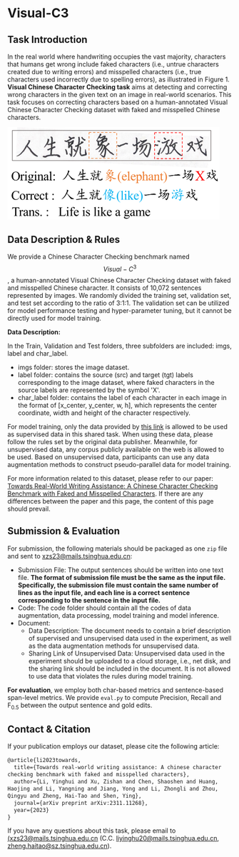 # Visual-C3



## Task Introduction

In the real world where handwriting occupies the vast majority, characters that humans get wrong include faked characters (i.e., untrue characters created due to writing errors) and misspelled characters (i.e., true characters used incorrectly due to spelling errors), as illustrated in Figure 1. **Visual Chinese Character Checking task** aims at detecting and correcting wrong characters in the given text on an image in real-world scenarios. This task focuses on correcting characters based on a human-annotated Visual Chinese Character Checking dataset with faked and misspelled Chinese characters.

<img src="figure1.png" alt="image-20240412170108514" style="zoom:50%;" />



## Data Description & Rules

We provide a Chinese Character Checking benchmark named $$Visual-C^{3}$$, a human-annotated Visual Chinese Character Checking dataset with faked and misspelled Chinese character. It consists of 10,072 sentences represented by images. We randomly divided the training set, validation set, and test set according to the ratio of 3:1:1. The validation set can be utilized for model performance testing and hyper-parameter tuning, but it cannot be directly used for model training. 

**Data Description:**

In the Train, Validation and Test folders, three subfolders are included: imgs, label and char_label.

- imgs folder: stores the image dataset.
- label folder: contains the source (src) and target (tgt) labels corresponding to the image dataset, where faked characters in the source labels are represented by the symbol 'X'.
- char_label folder: contains the label of each character in each image in the format of [x_center, y_center, w, h], which represents the center coordinate, width and height of the character respectively.

For model training, only the data provided by [this link](https://cloud.tsinghua.edu.cn/d/2dcf9a4315614a02ad77/) is allowed to be used as supervised data in this shared task. When using these data, please follow the rules set by the original data publisher. Meanwhile, for unsupervised data, any corpus publicly available on the web is allowed to be used. Based on unsupervised data, participants can use any data augmentation methods to construct pseudo-parallel data for model training.

For more information related to this dataset, please refer to our paper: [Towards Real-World Writing Assistance: A Chinese Character Checking Benchmark with Faked and Misspelled Characters](https://arxiv.org/abs/2311.11268). If there are any differences between the paper and this page, the content of this page should prevail.



## Submission & Evaluation

For submission, the following materials should be packaged as one `zip` file and sent to [xzs23@mails.tsinghua.edu.cn](mailto:xzs23@mails.tsinghua.edu.cn):

- Submission File: The output sentences should be written into one text file. **The format of submission file must be the same as the input file. Specifically, the submission file must contain the same number of lines as the input file, and each line is a correct sentence corresponding to the sentence in the input file.** 
- Code: The code folder should contain all the codes of data augmentation, data processing, model training and model inference.
- Document:
  - Data Description: The document needs to contain a brief description of supervised and unsupervised data used in the experiment, as well as the data augmentation methods for unsupervised data.
  - Sharing Link of Unsupervised Data: Unsupervised data used in the experiment should be uploaded to a cloud storage, i.e., net disk, and the sharing link should be included in the document. It is not allowed to use data that violates the rules during model training.



**For evaluation**, we employ both char-based metrics and sentence-based span-level metrics. We provide `eval.py` to compute Precision, Recall and $\text{F}_{0.5}$ between the output sentence and gold edits.



## Contact & Citation

If your publication employs our dataset, please cite the following article:

```
@article{li2023towards,
  title={Towards real-world writing assistance: A chinese character checking benchmark with faked and misspelled characters},
  author={Li, Yinghui and Xu, Zishan and Chen, Shaoshen and Huang, Haojing and Li, Yangning and Jiang, Yong and Li, Zhongli and Zhou, Qingyu and Zheng, Hai-Tao and Shen, Ying},
  journal={arXiv preprint arXiv:2311.11268},
  year={2023}
}
```

If you have any questions about this task, please email to [(xzs23@mails.tsinghua.edu.cn](mailto:xzs23@mails.tsinghua.edu.cn) (C.C. [liyinghu20@mails.tsinghua.edu.cn](mailto:liyinghu20@mails.tsinghua.edu.cn), [zheng.haitao@sz.tsinghua.edu.cn](mailto:zheng.haitao@sz.tsinghua.edu.cn)).